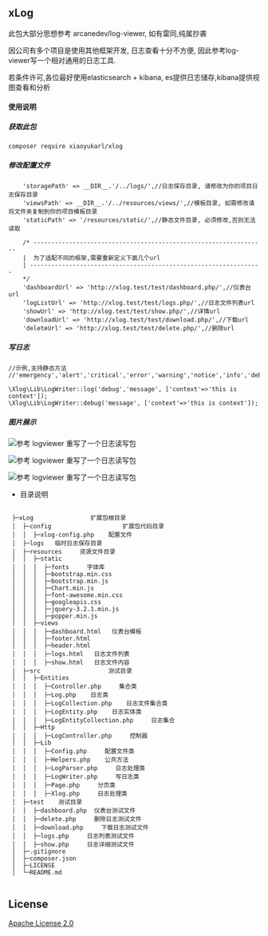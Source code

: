 
## xLog

此包大部分思想参考 arcanedev/log-viewer, 如有雷同,纯属抄袭

因公司有多个项目是使用其他框架开发, 日志查看十分不方便, 因此参考log-viewer写一个相对通用的日志工具.

若条件许可,各位最好使用elasticsearch + kibana, es提供日志储存,kibana提供视图查看和分析
   
#### 使用说明

##### 获取此包
```composer require xiaoyukarl/xlog```

##### 修改配置文件

```
    'storagePath' => __DIR__.'/../logs/',//日志保存目录, 请修改为你的项目日志保存目录
    'viewsPath' => __DIR__.'/../resources/views/',//模板目录, 如需修改请将文件夹复制到你的项目模板目录
    'staticPath' => '/resources/static/',//静态文件目录, 必须修改,否则无法读取
    
    /* -----------------------------------------------------------------
    |  为了适配不同的框架,需要重新定义下面几个url
    | -----------------------------------------------------------------
    */
    'dashboardUrl' => 'http://xlog.test/test/dashboard.php/',//仪表台url
    'logListUrl' => 'http://xlog.test/test/logs.php/',//日志文件列表url
    'showUrl' => 'http://xlog.test/test/show.php/',//详情url
    'downloadUrl' => 'http://xlog.test/test/download.php/',//下载url
    'deleteUrl' => 'http://xlog.test/test/delete.php/',//删除url
```

##### 写日志
```
//示例,支持静态方法
//'emergency','alert','critical','error','warning','notice','info','debug'

\Xlog\Lib\LogWriter::log('debug','message', ['context'=>'this is context']);
\Xlog\Lib\LogWriter::debug('message', ['context'=>'this is context']);
```

#####  图片展示

![参考 logviewer 重写了一个日志读写包](https://thumbnail0.baidupcs.com/thumbnail/38f9970b626555332dd2dc0c8b1a45fd?fid=1585213725-250528-155421108678174&rt=pr&sign=FDTAER-DCb740ccc5511e5e8fedcff06b081203-DSj15ufTm%2bvh5DB%2bOZtm6IIvXmc%3d&expires=8h&chkbd=0&chkv=0&dp-logid=5090591300286721534&dp-callid=0&time=1565233200&size=c1440_u900&quality=90&vuk=1585213725&ft=image&autopolicy=1)

![参考 logviewer 重写了一个日志读写包](https://thumbnail0.baidupcs.com/thumbnail/01069241d079364925af407b3bcaf4f9?fid=1585213725-250528-863140582356342&rt=pr&sign=FDTAER-DCb740ccc5511e5e8fedcff06b081203-swKGz3kMJjZKxpBEmZjwtzCr8EY%3d&expires=8h&chkbd=0&chkv=0&dp-logid=5090591300286721534&dp-callid=0&time=1565233200&size=c1440_u900&quality=90&vuk=1585213725&ft=image&autopolicy=1)

![参考 logviewer 重写了一个日志读写包](https://thumbnail0.baidupcs.com/thumbnail/5b5148d096575dd57b5b152b2f3adc22?fid=1585213725-250528-821828991968395&rt=pr&sign=FDTAER-DCb740ccc5511e5e8fedcff06b081203-%2b8m79y7a30KXLNHj8NuUIxR7rzg%3d&expires=8h&chkbd=0&chkv=0&dp-logid=5090591300286721534&dp-callid=0&time=1565233200&size=c1440_u900&quality=90&vuk=1585213725&ft=image&autopolicy=1)

* 目录说明

```

 ├─xLog                扩展包根目录
 │  ├─config                    扩展包代码目录
 │  │  ├─xlog-config.php    配置文件
 │  ├─logs   临时日志保存目录      
 │  ├─resources     资源文件目录      
 │  │  ├─static
 │  │  │  ├─fonts     字体库
 │  │  │  ├─bootstrap.min.css     
 │  │  │  ├─bootstrap.min.js    
 │  │  │  ├─Chart.min.js
 │  │  │  ├─font-awesome.min.css
 │  │  │  ├─googleapis.css
 │  │  │  ├─jquery-3.2.1.min.js
 │  │  │  ├─popper.min.js
 │  │  ├─views
 │  │  │  ├─dashboard.html   仪表台模板
 │  │  │  ├─footer.html   
 │  │  │  ├─header.html   
 │  │  │  ├─logs.html   日志文件列表
 │  │  │  ├─show.html   日志文件内容
 │  ├─src                   测试目录
 │  │  ├─Entities
 │  │  │  ├─Controller.php     集合类
 │  │  │  ├─Log.php    日志类
 │  │  │  ├─LogCollection.php    日志文件集合类
 │  │  │  ├─LogEntity.php    日志实体类
 │  │  │  ├─LogEntityCollection.php     日志集合
 │  │  ├─Http
 │  │  │  ├─LogController.php     控制器
 │  │  ├─Lib
 │  │  │  ├─Config.php     配置文件类
 │  │  │  ├─Helpers.php    公共方法
 │  │  │  ├─LogParser.php     日志处理类
 │  │  │  ├─LogWriter.php     写日志类
 │  │  │  ├─Page.php     分页类
 │  │  │  ├─Xlog.php     日志处理类
 │  ├─test    测试目录
 │  │  ├─dashboard.php  仪表台测试文件
 │  │  ├─delete.php     删除日志测试文件
 │  │  ├─download.php     下载日志测试文件
 │  │  ├─logs.php     日志列表测试文件
 │  │  ├─show.php     日志详细测试文件
 │  ├─.gitignore
 │  ├─composer.json
 │  ├─LICENSE
 │  └─README.md
 
```

##  License

[Apache License 2.0](./LICENSE)